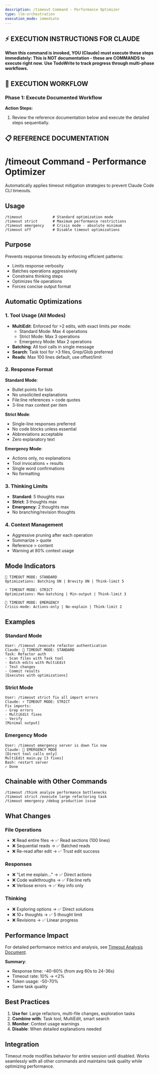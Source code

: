 ```yaml
---
description: /timeout Command - Performance Optimizer
type: llm-orchestration
execution_mode: immediate
---
```

## ⚡ EXECUTION INSTRUCTIONS FOR CLAUDE
**When this command is invoked, YOU (Claude) must execute these steps immediately:**
**This is NOT documentation - these are COMMANDS to execute right now.**
**Use TodoWrite to track progress through multi-phase workflows.**

## 🚨 EXECUTION WORKFLOW

### Phase 1: Execute Documented Workflow

**Action Steps:**
1. Review the reference documentation below and execute the detailed steps sequentially.

## 📋 REFERENCE DOCUMENTATION

# /timeout Command - Performance Optimizer

Automatically applies timeout mitigation strategies to prevent Claude Code CLI timeouts.

## Usage

```
/timeout              # Standard optimization mode
/timeout strict       # Maximum performance restrictions
/timeout emergency    # Crisis mode - absolute minimum
/timeout off          # Disable timeout optimizations
```

## Purpose

Prevents response timeouts by enforcing efficient patterns:
- Limits response verbosity
- Batches operations aggressively
- Constrains thinking steps
- Optimizes file operations
- Forces concise output format

## Automatic Optimizations

### 1. Tool Usage (All Modes)

- **MultiEdit**: Enforced for >2 edits, with exact limits per mode:
  - Standard Mode: Max 4 operations
  - Strict Mode: Max 3 operations
  - Emergency Mode: Max 2 operations
- **Batching**: All tool calls in single message
- **Search**: Task tool for >3 files, Grep/Glob preferred
- **Reads**: Max 100 lines default, use offset/limit

### 2. Response Format

**Standard Mode**:
- Bullet points for lists
- No unsolicited explanations
- File:line references > code quotes
- 3-line max context per item

**Strict Mode**:
- Single-line responses preferred
- No code blocks unless essential
- Abbreviations acceptable
- Zero explanatory text

**Emergency Mode**:
- Actions only, no explanations
- Tool invocations + results
- Single word confirmations
- No formatting

### 3. Thinking Limits

- **Standard**: 5 thoughts max
- **Strict**: 3 thoughts max
- **Emergency**: 2 thoughts max
- No branching/revision thoughts

### 4. Context Management

- Aggressive pruning after each operation
- Summarize > quote
- Reference > content
- Warning at 80% context usage

## Mode Indicators

```
🚀 TIMEOUT MODE: STANDARD
Optimizations: Batching ON | Brevity ON | Think-limit 5

⚡ TIMEOUT MODE: STRICT
Optimizations: Max-batching | Min-output | Think-limit 3

🚨 TIMEOUT MODE: EMERGENCY
Crisis-mode: Actions-only | No-explain | Think-limit 2
```

## Examples

### Standard Mode

```
User: /timeout /execute refactor authentication
Claude: 🚀 TIMEOUT MODE: STANDARD
Task: Refactor auth
- Scan files with Task tool
- Batch edits with MultiEdit
- Test changes
- Commit results
[Executes with optimizations]
```

### Strict Mode

```
User: /timeout strict fix all import errors
Claude: ⚡ TIMEOUT MODE: STRICT
Fix imports:
- Grep errors
- MultiEdit fixes
- Verify
[Minimal output]
```

### Emergency Mode

```
User: /timeout emergency server is down fix now
Claude: 🚨 EMERGENCY MODE
[Direct tool calls only]
MultiEdit main.py [3 fixes]
Bash: restart server
✓ Done
```

## Chainable with Other Commands

```
/timeout /think analyze performance bottlenecks
/timeout strict /execute large refactoring task
/timeout emergency /debug production issue
```

## What Changes

### File Operations

- ❌ Read entire files → ✅ Read sections (100 lines)
- ❌ Sequential reads → ✅ Batched reads
- ❌ Re-read after edit → ✅ Trust edit success

### Responses

- ❌ "Let me explain..." → ✅ Direct actions
- ❌ Code walkthroughs → ✅ File:line refs
- ❌ Verbose errors → ✅ Key info only

### Thinking

- ❌ Exploring options → ✅ Direct solutions
- ❌ 10+ thoughts → ✅ 5 thought limit
- ❌ Revisions → ✅ Linear progress

## Performance Impact

For detailed performance metrics and analysis, see [Timeout Analysis Document](../../../roadmap/scratchpad_memory-backup-2025-07-18.md).

**Summary**:
- Response time: -40-60% (from avg 60s to 24-36s)
- Timeout rate: 10% → <2%
- Token usage: -50-70%
- Same task quality

## Best Practices

1. **Use for**: Large refactors, multi-file changes, exploration tasks
2. **Combine with**: Task tool, MultiEdit, smart search
3. **Monitor**: Context usage warnings
4. **Disable**: When detailed explanations needed

## Integration

Timeout mode modifies behavior for entire session until disabled. Works seamlessly with all other commands and maintains task quality while optimizing performance.
